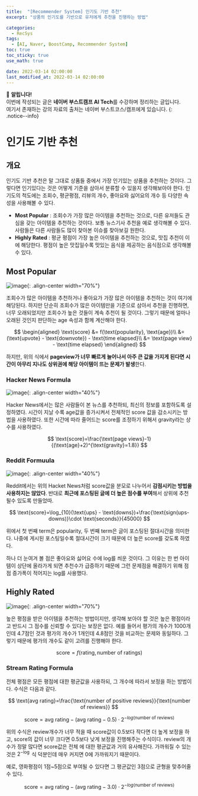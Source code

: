 ```yaml
---
title:  "[Recommender System] 인기도 기반 추천"
excerpt: "상품의 인기도를 기반으로 유저에게 추천을 진행하는 방법"

categories:
  - RecSys
tags:
  - [AI, Naver, BoostCamp, Recommender System]
toc: true
toc_sticky: true
use_math: true

date: 2022-03-14 02:00:00
last_modified_at: 2022-03-14 02:00:00
---
```

📌 **알립니다!**<br>
이번에 작성되는 글은 **네이버 부스트캠프 AI Tech**를 수강하며 정리하는 글입니다.<br>
여기서 존재하는 강의 자료의 출처는 네이버 부스트코스/캠프에게 있습니다.
{: .notice--info}

# 인기도 기반 추천

## 개요

인기도 기반 추천은 말 그대로 상품들 중에서 가장 인기있는 상품을 추천하는 것이다. 그렇다면 인기있다는 것은 어떻게 기준을 삼아서 분류할 수 있을지 생각해보아야 한다. 인기도의 척도에는 조회수, 평균평점, 리뷰의 개수, 좋아요와 싫어요의 개수 등 다양한 속성을 사용해볼 수 있다.

- **Most Popular** : 조회수가 가장 많은 아이템을 추천하는 것으로, 다른 유저들도 관심을 갖는 아이템을 추천하는 것이다. 보통 뉴스기사 추천을 예로 생각해볼 수 있다. 사람들은 다른 사람들도 많이 찾아본 이슈를 찾아보길 원한다.
- **Highly Rated** : 평균 평점이 가장 높은 아이템을 추천하는 것으로, 맛집 추천이 이에 해당한다. 평점이 높은 맛집일수록 맛있는 음식을 제공하는 음식점으로 생각해볼 수 있다.

## Most Popular

![image](https://user-images.githubusercontent.com/91870042/158136117-4584cee2-40c1-4e12-a95b-d34fb2511603.png){: .align-center width="70%"}

조회수가 많은 아이템을 추천하거나 좋아요가 가장 많은 아이템을 추천하는 것이 여기에 해당된다. 하지만 단순히 조회수가 많은 아이템만을 기준으로 삼아서 추천을 진행하면, 너무 오래되었지만 조회수가 높은 것들이 계속 추천이 될 것이다. 그렇기 때문에 얼마나 오래된 것인지 판단하는 age 속성과 함께 계산해야 한다.

$$
\begin{aligned}
\text{score} &= f(\text{popularity}, \text{age})\\
&= (\text{upvote} - \text{downvote}) - \text{time elapsed}\\
&= \text{page view} - \text{time elapsed}
\end{aligned}
$$

하지만, 위의 식에서 **pageview가 너무 빠르게 늘어나서 아주 큰 값을 가지게 된다면 시간이 아무리 지나도 상위권에 해당 아이템이 뜨는 문제가 발생**한다.

### Hacker News Formula

![image](https://user-images.githubusercontent.com/91870042/158137920-cb1ba358-5e9e-4f6f-bde5-14a0ca02e9e6.png){: .align-center width="40%"}

Hacker News에서는 많은 사람들이 본 뉴스를 추천하되, 최신의 정보를 포함하도록 설정하였다. 시간이 지날 수록 age값을 증가시켜서 전체적인 score 값을 감소시키는 방법을 사용하였다. 또한 시간에 따라 줄어드는 score를 조정하기 위해서 gravity라는 상수를 사용하였다.

$$ \text{score}=\frac{\text{page views}-1}{(\text{age}+2)^{\text{gravity}=1.8}} $$

### Reddit Formuula

![image](https://user-images.githubusercontent.com/91870042/158138058-5be23748-3fdd-40a5-9297-037d15918fee.png){: .align-center width="40%"}

Reddit에서는 위의 Hacket News처럼 score값을 분모로 나누어서 **감점시키는 방법을 사용하지는 않았다**. 반대로 **최근에 포스팅된 글에 더 높은 점수를 부여**해서 상위에 추천될수 있도록 만들었따.

$$ \text{score}=\log_{10}(\text{ups} - \text{downs})+\frac{\text{sign(ups-downs)}\cdot \text{seconds}}{45000} $$ 

위에서 첫 번째 term은 popularity, 두 번째 term은 글이 포스팅된 절대시간을 의미한다. 나중에 게시된 포스팅일수록 절대시간이 크기 때문에 더 높은 score를 갖도록 하였다.

하나 더 눈여겨 볼 점은 좋아요와 싫어요 수에 log를 씌운 것이다. 그 이유는 한 번 아이템이 상단에 올라가게 되면 추천수가 급증하기 때문에 그런 문제점을 해결하기 위해 점점 증가폭이 적어지는 log를 사용했다.

## Highly Rated

![image](https://user-images.githubusercontent.com/91870042/158138913-6d31c1df-d5a7-42a6-be4a-751a50bda89b.png){: .align-center width="70%"}

높은 평점을 받은 아이템을 추천하는 방법이지만, 생각해 보아야 할 것은 높은 평점이라고 반드시 그 점수를 신뢰할 수 있다는 보장은 없다. 예를 들어서 평가의 개수가 1000개인데 4.7점인 것과 평가의 개수가 1개인데 4.8점인 것을 비교하는 문제와 동일하다. 그렇기 때문에 평가의 개수도 같이 고려를 진행해야 한다.

$$ \text{score} = f(\text{rating}, \text{number of ratings}) $$

### Stream Rating Formula

전체 평점은 모든 평점에 대한 평균값을 사용하되, 그 개수에 따라서 보정을 하는 방법이다. 수식은 다음과 같다.

$$ \text{avg rating}=\frac{\text{number of positive reviews}}{\text{number of reviews}} $$

$$ \text{score} = \text{avg rating} - (\text{avg rating}-0.5)\cdot 2^{-log(\text{number of reviews})} $$ 

위의 수식은 review개수가 너무 적을 때 score값이 0.5보다 작다면 더 높게 보정을 하고, score의 값이 너무 크다면 0.5보다 낮게 보정을 진행해주는 수식이다. review의 개수가 정말 많다면 score값은 전체 에 대한 평균값과 거의 유사해진다. 가까워질 수 있는 것은 $2^{-\log}$ 식 덕분인데 매우 커지면 0에 가까워지기 때문이다.

예로, 영화평점이 1점~5점으로 부여될 수 있다면 그 평균값인 3점으로 균형을 맞추어줄 수 있다.

$$ \text{score} = \text{avg rating} - (\text{avg rating}-3.0)\cdot 2^{-log(\text{number of reviews})} $$ 

